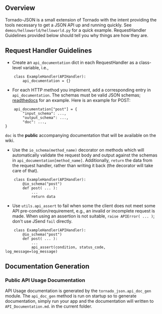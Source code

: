## Overview

Tornado-JSON is a small extension of Tornado with the intent providing the tools necessary to get a JSON API up and running quickly. See `demos/helloworld/helloworld.py` for a quick example. RequestHandler Guidelines provided below should tell you why things are how they are.


## Request Handler Guidelines

* Create an `api_documentation` dict in each RequestHandler as a class-level variable, i.e.,
```
    class ExampleHandler(APIHandler):
        api_documentation = {}
```

* For each HTTP method you implement, add a corresponding entry in `api_documentation`. The schemas must be valid JSON schemas; [readthedocs](https://python-jsonschema.readthedocs.org/en/latest/) for an example. Here is an example for POST:
```
    api_documentation["post"] = {
        "input_schema": ...,
        "output_schema": ...,
        "doc": ...,
}
```
`doc` is the **public** accompanying documentation that will be available on the wiki.

* Use the `io_schema(method_name)` decorator on methods which will automatically validate the request body and output against the schemas in `api_documentation[method_name]`. Additionally, `return` the data from the request handler, rather than writing it back (the decorator will take care of that).
```
    class ExampleHandler(APIHandler):
        @io_schema("post")
        def post( ... ):
            ...
            return data
```

* Use `utils.api_assert` to fail when some the client does not meet some API pre-condition/requirement, e.g., an invalid or incomplete request is made. When using an assertion is not suitable, `raise APIError( ... )`; don't use JSend `fail` directly.
```
    class ExampleHandler(APIHandler):
        @io_schema("post")
        def post( ... ):
            ...
            api_assert(condition, status_code, log_message=log_message)
```


## Documentation Generation

### Public API Usage Documentation

API Usage documentation is generated by the `tornado_json.api_doc_gen` module. The `api_doc_gen` method is run on startup so to generate documentation, simply run your app and the documentation will written to `API_Documentation.md`. in the current folder.
